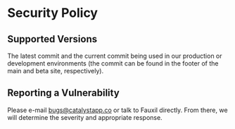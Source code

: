 # Security Policy

## Supported Versions

The latest commit and the current commit being used in our production or development environments (the commit can be found in the footer of the main and beta site, respectively).

## Reporting a Vulnerability

Please e-mail [bugs@catalystapp.co](bugs@catalystapp.co) or talk to Fauxil directly.  From there, we will determine the severity and appropriate response.

